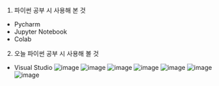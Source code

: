 1. 파이썬 공부 시 사용해 본 것
- Pycharm
- Jupyter Notebook
- Colab

2. 오늘 파이썬 공부 시 사용해 볼 것
- Visual Studio
![image](https://user-images.githubusercontent.com/45585087/168601381-3b2b0bf5-243f-492d-8544-3fd4ea910936.png)
![image](https://user-images.githubusercontent.com/45585087/168601066-31810226-3206-4b8c-98e1-5c9cee615646.png)
![image](https://user-images.githubusercontent.com/45585087/168601089-abf546aa-1655-4c30-bbaa-495629b3dbd4.png)
![image](https://user-images.githubusercontent.com/45585087/168601122-5d849907-88e4-4b23-af17-843fa7b75983.png)
![image](https://user-images.githubusercontent.com/45585087/168601205-c4b16da1-8814-4311-a99d-65646bc5d644.png)
![image](https://user-images.githubusercontent.com/45585087/168601343-1a137c28-0187-4beb-8457-bf88b4869501.png)
![image](https://user-images.githubusercontent.com/45585087/168601452-4f559a42-32ac-44b4-ae62-cee58d503b90.png)
